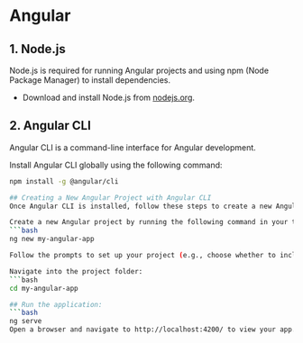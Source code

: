 # Angular

## 1. Node.js
Node.js is required for running Angular projects and using npm (Node Package Manager) to install dependencies.

- Download and install Node.js from [nodejs.org](https://nodejs.org).
  
## 2. Angular CLI
Angular CLI is a command-line interface for Angular development. 

Install Angular CLI globally using the following command:
  
  ```bash
  npm install -g @angular/cli

## Creating a New Angular Project with Angular CLI
Once Angular CLI is installed, follow these steps to create a new Angular project:

Create a new Angular project by running the following command in your terminal:
```bash
ng new my-angular-app

Follow the prompts to set up your project (e.g., choose whether to include routing, select a CSS preprocessor).

Navigate into the project folder:
```bash
cd my-angular-app

## Run the application:
```bash
ng serve
Open a browser and navigate to http://localhost:4200/ to view your app.
